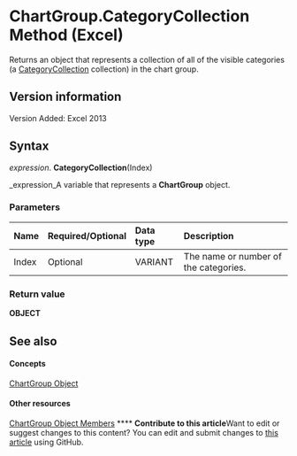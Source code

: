 
# ChartGroup.CategoryCollection Method (Excel)

Returns an object that represents a collection of all of the visible categories (a  [CategoryCollection](5fc7e8c2-6fcb-8726-36f8-d4ae8c2c91e1.md) collection) in the chart group.


## Version information

Version Added: Excel 2013 


## Syntax

 _expression_. **CategoryCollection**(Index)

 _expression_A variable that represents a  **ChartGroup** object.


### Parameters



|**Name**|**Required/Optional**|**Data type**|**Description**|
|:-----|:-----|:-----|:-----|
|Index|Optional|VARIANT|The name or number of the categories.|

### Return value

 **OBJECT**


## See also


#### Concepts


 [ChartGroup Object](7eee66c5-04a7-fd86-6e34-4c22ccaf8de0.md)
#### Other resources


 [ChartGroup Object Members](2d31f7af-d639-c8f4-0714-08fc618ec92d.md)
****   **Contribute to this article**Want to edit or suggest changes to this content? You can edit and submit changes to  [this article](https://github.com/jhershey00/VBA_Excel_Test/OpenXMLCon/articles/e65cc293-c559-5868-efb9-0a52b2afb373.md) using GitHub.

